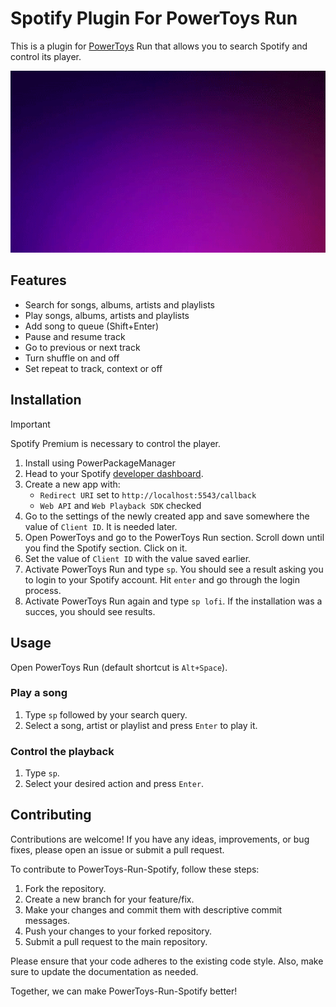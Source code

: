 # Spotify Plugin For PowerToys Run

This is a plugin for [PowerToys](https://github.com/microsoft/PowerToys) Run that allows you to search Spotify and control its player.

<p align="center">
    <img src="./assets/preview.gif" width="760" />
</p>

## Features

- Search for songs, albums, artists and playlists
- Play songs, albums, artists and playlists
- Add song to queue (Shift+Enter)
- Pause and resume track
- Go to previous or next track
- Turn shuffle on and off
- Set repeat to track, context or off

## Installation

> [!IMPORTANT]
> Spotify Premium is necessary to control the player.

1. Install using PowerPackageManager
2. Head to your Spotify [developer dashboard](https://developer.spotify.com/).
3. Create a new app with:
    - `Redirect URI` set to `http://localhost:5543/callback`
    - `Web API` and `Web Playback SDK` checked
4. Go to the settings of the newly created app and save somewhere the value of `Client ID`. It is needed later.
5. Open PowerToys and go to the PowerToys Run section. Scroll down until you find the Spotify section. Click on it.
6. Set the value of `Client ID` with the value saved earlier.
7. Activate PowerToys Run and type `sp`. You should see a result asking you to login to your Spotify account. Hit `enter` and go through the login process.
8. Activate PowerToys Run again and type `sp lofi`. If the installation was a succes, you should see results.

## Usage

Open PowerToys Run (default shortcut is ```Alt+Space```).

### Play a song

1. Type ```sp``` followed by your search query.
2. Select a song, artist or playlist and press ```Enter``` to play it.

### Control the playback

1. Type ```sp```.
2. Select your desired action and press ```Enter```.

## Contributing

Contributions are welcome! If you have any ideas, improvements, or bug fixes, please open an issue or submit a pull request.

To contribute to PowerToys-Run-Spotify, follow these steps:

1. Fork the repository.
2. Create a new branch for your feature/fix.
3. Make your changes and commit them with descriptive commit messages.
4. Push your changes to your forked repository.
5. Submit a pull request to the main repository.

Please ensure that your code adheres to the existing code style. Also, make sure to update the documentation as needed.

Together, we can make PowerToys-Run-Spotify better!

